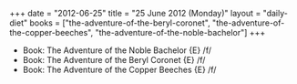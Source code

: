 +++
date = "2012-06-25"
title = "25 June 2012 (Monday)"
layout = "daily-diet"
books = ["the-adventure-of-the-beryl-coronet", "the-adventure-of-the-copper-beeches", "the-adventure-of-the-noble-bachelor"]
+++


* Book: The Adventure of the Noble Bachelor {E} /f/
* Book: The Adventure of the Beryl Coronet {E} /f/
* Book: The Adventure of the Copper Beeches {E} /f/